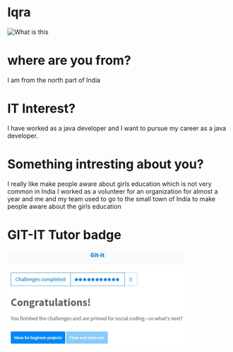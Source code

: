 # Iqra
![What is this](https://github.com/Kirmani-wq/Iqra/blob/master/images/IMG_20191019_154747_207.png)

# where are you from?
I am from the north part of India 

# IT Interest?
I have worked as a java developer and I want to pursue my career as a java developer.

# Something intresting about you?
I really like make people aware about girls education which is not very common in India I worked as a volunteer for an organization for almost a year and me and my team used to go to the small town of India to make people aware about the girls education

# GIT-IT Tutor badge
![What is this](images/badge.png)


